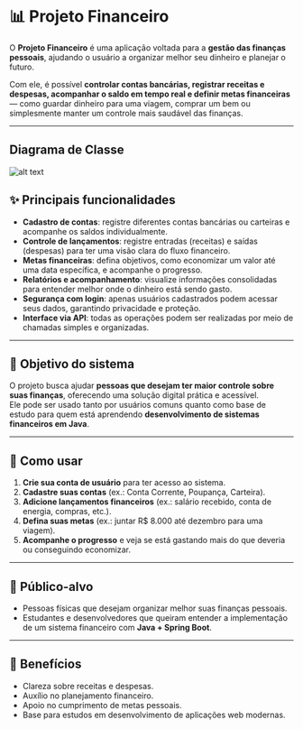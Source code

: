 # 📊 Projeto Financeiro

O **Projeto Financeiro** é uma aplicação voltada para a **gestão das finanças pessoais**, ajudando o usuário a organizar melhor seu dinheiro e planejar o futuro.  

Com ele, é possível **controlar contas bancárias, registrar receitas e despesas, acompanhar o saldo em tempo real e definir metas financeiras** — como guardar dinheiro para uma viagem, comprar um bem ou simplesmente manter um controle mais saudável das finanças.

---

## Diagrama de Classe
![alt text](../Diagrama_de_Classe_Projeto_Financeiro.png)

## ✨ Principais funcionalidades
- **Cadastro de contas**: registre diferentes contas bancárias ou carteiras e acompanhe os saldos individualmente.
- **Controle de lançamentos**: registre entradas (receitas) e saídas (despesas) para ter uma visão clara do fluxo financeiro.
- **Metas financeiras**: defina objetivos, como economizar um valor até uma data específica, e acompanhe o progresso.
- **Relatórios e acompanhamento**: visualize informações consolidadas para entender melhor onde o dinheiro está sendo gasto.
- **Segurança com login**: apenas usuários cadastrados podem acessar seus dados, garantindo privacidade e proteção.
- **Interface via API**: todas as operações podem ser realizadas por meio de chamadas simples e organizadas.

---

## 🎯 Objetivo do sistema
O projeto busca ajudar **pessoas que desejam ter maior controle sobre suas finanças**, oferecendo uma solução digital prática e acessível.  
Ele pode ser usado tanto por usuários comuns quanto como base de estudo para quem está aprendendo **desenvolvimento de sistemas financeiros em Java**.

---

## 🚀 Como usar
1. **Crie sua conta de usuário** para ter acesso ao sistema.  
2. **Cadastre suas contas** (ex.: Conta Corrente, Poupança, Carteira).  
3. **Adicione lançamentos financeiros** (ex.: salário recebido, conta de energia, compras, etc.).  
4. **Defina suas metas** (ex.: juntar R$ 8.000 até dezembro para uma viagem).  
5. **Acompanhe o progresso** e veja se está gastando mais do que deveria ou conseguindo economizar.  

---

## 👤 Público-alvo
- Pessoas físicas que desejam organizar melhor suas finanças pessoais.  
- Estudantes e desenvolvedores que queiram entender a implementação de um sistema financeiro com **Java + Spring Boot**.  

---

## 📌 Benefícios
- Clareza sobre receitas e despesas.  
- Auxílio no planejamento financeiro.  
- Apoio no cumprimento de metas pessoais.  
- Base para estudos em desenvolvimento de aplicações web modernas.  
